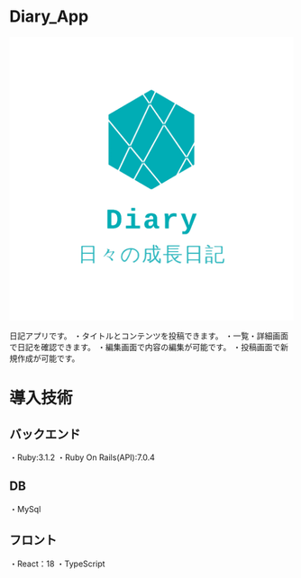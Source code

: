 # Diary_App

<img src="./src/images/logo.png" >

日記アプリです。
・タイトルとコンテンツを投稿できます。
・一覧・詳細画面で日記を確認できます。
・編集画面で内容の編集が可能です。
・投稿画面で新規作成が可能です。

# 導入技術

## バックエンド

・Ruby:3.1.2
・Ruby On Rails(API):7.0.4

## DB

・MySql

## フロント

・React：18
・TypeScript
